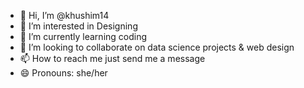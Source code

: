 - 👋 Hi, I’m @khushim14
- 👀 I’m interested in Designing
- 🌱 I’m currently learning coding
- 💞️ I’m looking to collaborate on data science projects & web design
- 📫 How to reach me just send me a message
- 😄 Pronouns: she/her


<!---
khushim14/khushim14 is a ✨ special ✨ repository because its `README.md` (this file) appears on your GitHub profile.
You can click the Preview link to take a look at your changes.
--->
